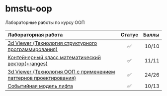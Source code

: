 # bmstu-oop
Лабораторные работы по курсу ООП

|**Лабораторная работа**|**Статус**|**Баллы**|
|:---               | :---:| ---:|
|[3d Viewer (Технология структурного программирования)](lab_01)|✅|10/10|
|[Контейнерный класс математический вектор(+ranges)](lab_02)|✅|11/11|
|[3d Viewer (Технология ООП с применением паттернов проектирования)](lab_03)|✅|24/26|
|[Событийная модель лифта](lab_04)|✅|10/13|
